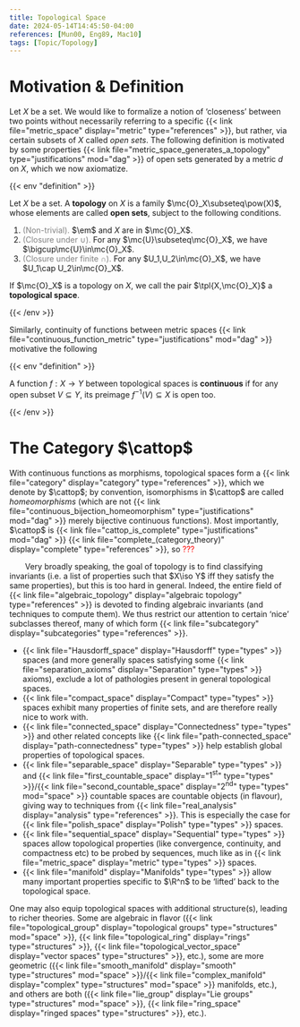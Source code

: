 ```yaml
---
title: Topological Space
date: 2024-05-14T14:45:50-04:00
references: [Mun00, Eng89, Mac10]
tags: [Topic/Topology]
---
```


# Motivation & Definition

Let $X$ be a set. We would like to formalize a notion of ‘closeness’ between two points without necessarily referring to a specific {{< link file="metric_space" display="metric" type="references" >}}, but rather, via certain subsets of $X$ called *open sets*. The following definition is motivated by some properties {{< link file="metric_space_generates_a_topology" type="justifications" mod="dag" >}} of open sets generated by a metric $d$ on $X$, which we now axiomatize.

{{< env "definition" >}}

Let $X$ be a set. A **topology** on $X$ is a family $\mc{O}_X\subseteq\pow(X)$, whose elements are called **open sets**, subject to the following conditions.
1. <span style="color:gray">(Non-trivial).</span> $\em$ and $X$ are in $\mc{O}_X$.
2. <span style="color:gray">(Closure under $\cup$).</span> For any $\mc{U}\subseteq\mc{O}_X$, we have $\bigcup\mc{U}\in\mc{O}_X$.
3. <span style="color:gray">(Closure under finite $\cap$).</span> For any $U_1,U_2\in\mc{O}_X$, we have $U_1\cap U_2\in\mc{O}_X$.

If $\mc{O}_X$ is a topology on $X$, we call the pair $\tpl{X,\mc{O}_X}$ a **topological space**.

{{< /env >}}

Similarly, continuity of functions between metric spaces {{< link file="continuous_function_metric" type="justifications" mod="dag" >}} motivative the following

{{< env "definition" >}}

A function $f:X\to Y$ between topological spaces is **continuous** if for any open subset $V\subseteq Y$, its preimage $f^{-1}(V)\subseteq X$ is open too.

{{< /env >}}

# The Category $\cattop$

With continuous functions as morphisms, topological spaces form a {{< link file="category" display="category" type="references" >}}, which we denote by $\cattop$; by convention, isomorphisms in $\cattop$ are called *homeomorphisms* (which are not {{< link file="continuous_bijection_homeomorphism" type="justifications" mod="dag" >}} merely bijective continuous functions). Most importantly, $\cattop$ is {{< link file="cattop_is_complete" type="justifications" mod="dag" >}} {{< link file="complete_(category_theory)" display="complete" type="references" >}}, so <span style="color:red">???</span>

&emsp;&emsp;Very broadly speaking, the goal of topology is to find classifying invariants (i.e. a list of properties such that $X\iso Y$ iff they satisfy the same properties), but this is too hard in general. Indeed, the entire field of {{< link file="algebraic_topology" display="algebraic topology" type="references" >}} is devoted to finding algebraic invariants (and techniques to compute them). We thus restrict our attention to certain ‘nice’ subclasses thereof, many of which form {{< link file="subcategory" display="subcategories" type="references" >}}.
* {{< link file="Hausdorff_space" display="Hausdorff" type="types" >}} spaces (and more generally spaces satisfying some {{< link file="separation_axioms" display="Separation" type="types" >}} axioms), exclude a lot of pathologies present in general topological spaces.
* {{< link file="compact_space" display="Compact" type="types" >}} spaces exhibit many properties of finite sets, and are therefore really nice to work with.
* {{< link file="connected_space" display="Connectedness" type="types" >}} and other related concepts like {{< link file="path-connected_space" display="path-connectedness" type="types" >}} help establish global properties of topological spaces.
* {{< link file="separable_space" display="Separable" type="types" >}} and {{< link file="first_countable_space" display="$1^\textrm{st}$" type="types" >}}/{{< link file="second_countable_space" display="$2^\textrm{nd}$" type="types" mod="space" >}} countable spaces are countable objects (in flavour), giving way to techniques from {{< link file="real_analysis" display="analysis" type="references" >}}. This is especially the case for {{< link file="polish_space" display="Polish" type="types" >}} spaces.
* {{< link file="sequential_space" display="Sequential" type="types" >}} spaces allow topological properties (like convergence, continuity, and compactness etc) to be probed by sequences, much like as in {{< link file="metric_space" display="metric" type="types" >}} spaces.
* {{< link file="manifold" display="Manifolds" type="types" >}} allow many important properties specific to $\R^n$ to be ‘lifted’ back to the topological space.

One may also equip topological spaces with additional structure(s), leading to richer theories. Some are algebraic in flavor ({{< link file="topological_group" display="topological groups" type="structures" mod="space" >}}, {{< link file="topological_ring" display="rings" type="structures" >}}, {{< link file="topological_vector_space" display="vector spaces" type="structures" >}}, etc.), some are more geometric ({{< link file="smooth_manifold" display="smooth" type="structures" mod="space" >}}/{{< link file="complex_manifold" display="complex" type="structures" mod="space" >}} manifolds, etc.), and others are both ({{< link file="lie_group" display="Lie groups" type="structures" mod="space" >}}, {{< link file="ring_space" display="ringed spaces" type="structures" >}}, etc.).

